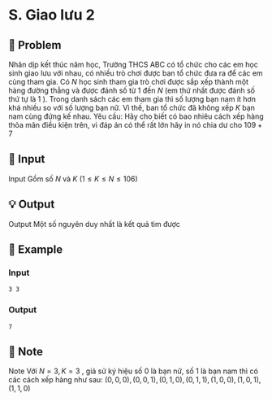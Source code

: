 # S. Giao lưu 2

## 📖 Problem

Nhân dịp kết thúc năm học, Trường THCS ABC có tổ chức cho các em học sinh giao lưu với nhau, có nhiều trò chơi được ban tổ chức đưa ra để các em cùng tham gia. Có
$N$
học sinh tham gia trò chơi được sắp xếp thành một hàng đường thẳng và được đánh số từ
$1$
đến
$N$
(em thứ nhất được đánh số thứ tự là
$1$
). Trong danh sách các em tham gia thì số lượng bạn nam ít hơn khá nhiều so với số lượng bạn nữ. Vì thế, ban tổ chức đã không xếp
$K$
bạn nam cùng đứng kế nhau.
Yêu cầu: Hãy cho biết có bao nhiêu cách xếp hàng thỏa mãn điều kiện trên, vì đáp án có thể rất lớn hãy in nó chia dư cho
$109+ 7$


## 🧩 Input

Input
Gồm số
$N$
và
$K$
$(1 ≤K≤N≤ 106)$


## 💡 Output

Output
Một số nguyên duy nhất là kết quả tìm được


## 🧠 Example

### Input

```text
3 3
```

### Output

```text
7
```



## 📝 Note

Note
Với
$N= 3,K= 3$
, giả sử ký hiệu số
$0$
là bạn nữ, số
$1$
là bạn nam thì có các cách xếp hàng như sau:
$(0, 0, 0), (0, 0, 1), (0, 1, 0), (0, 1, 1), (1, 0, 0), (1, 0, 1), (1, 1, 0)$

